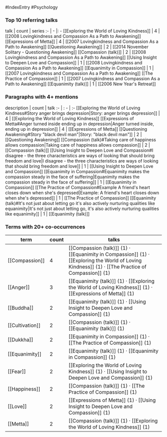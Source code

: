 #IndexEntry #Psychology

### Top 10 referring talks
talk | count | series
:- | - |: -
[[Exploring the World of Loving Kindness]] | 4 | [[2008 Lovingkindness and Compassion As a Path to Awakening]]
[[Expressions of Metta]] | 4 | [[2007 Lovingkindness and Compassion As a Path to Awakening]]
[[Questioning Awakening]] | 2 | [[2014 November Solitary - Questioning Awakening]]
[[Compassion (talk)]] | 2 | [[2008 Lovingkindness and Compassion As a Path to Awakening]]
[[Using Insight to Deepen Love and Compassion]] | 1 | [[2008 Lovingkindness and Compassion As a Path to Awakening]]
[[Equanimity in Compassion]] | 1 | [[2007 Lovingkindness and Compassion As a Path to Awakening]]
[[The Practice of Compassion]] | 1 | [[2007 Lovingkindness and Compassion As a Path to Awakening]]
[[Equanimity (talk)]] | 1 | [[2006 New Year's Retreat]]

### Paragraphs with 4+ mentions
description | count | talk
:- | : - | :-
[[Exploring the World of Loving Kindness#Story anger brings depression\|Story: anger brings depression]] | 4 | [[Exploring the World of Loving Kindness]]
[[Expressions of Metta#Anger turned inside ending up in depression\|Anger turned inside, ending up in depression]] | 4 | [[Expressions of Metta]]
[[Questioning Awakening#Story "black devil man"\|Story: "black devil man"]] | 2 | [[Questioning Awakening]]
[[Compassion (talk)#Taking care of happiness allows compassion\|Taking care of happiness allows compassion]] | 2 | [[Compassion (talk)]]
[[Using Insight to Deepen Love and Compassion#I disagree - the three characteristics are ways of looking that should bring freedom and love\|I disagree - the three characteristics are ways of looking that should bring freedom and love]] | 1 | [[Using Insight to Deepen Love and Compassion]]
[[Equanimity in Compassion#Equanimity makes the compassion steady in the face of suffering\|Equanimity makes the compassion steady in the face of suffering]] | 1 | [[Equanimity in Compassion]]
[[The Practice of Compassion#Example A friend's heart closes down when she's depressed\|Example: A friend's heart closes down when she's depressed]] | 1 | [[The Practice of Compassion]]
[[Equanimity (talk)#It's not just about letting go it's also actively nurturing qualities like equanimity\|It's not just about letting go, it's also actively nurturing qualities like equanimity]] | 1 | [[Equanimity (talk)]]

### Terms with 20+ co-occurrences
term | count | talks
-|-|-
[[Compassion]] | 4 | <span class="counts">[[Compassion (talk)]] (1) · [[Equanimity in Compassion]] (1) · [[Exploring the World of Loving Kindness]] (1) · [[The Practice of Compassion]] (1)</span> 
[[Anger]] | 3 | <span class="counts">[[Equanimity (talk)]] (1) · [[Exploring the World of Loving Kindness]] (1) · [[Expressions of Metta]] (1)</span> 
[[Buddha]] | 2 | <span class="counts">[[Equanimity (talk)]] (1) · [[Using Insight to Deepen Love and Compassion]] (1)</span> 
[[Cultivation]] | 2 | <span class="counts">[[Compassion (talk)]] (1) · [[Equanimity (talk)]] (1)</span> 
[[Dukkha]] | 2 | <span class="counts">[[Equanimity in Compassion]] (1) · [[The Practice of Compassion]] (1)</span> 
[[Equanimity]] | 2 | <span class="counts">[[Equanimity (talk)]] (1) · [[Equanimity in Compassion]] (1)</span> 
[[Fear]] | 2 | <span class="counts">[[Exploring the World of Loving Kindness]] (1) · [[Using Insight to Deepen Love and Compassion]] (1)</span> 
[[Happiness]] | 2 | <span class="counts">[[Compassion (talk)]] (1) · [[The Practice of Compassion]] (1)</span> 
[[Love]] | 2 | <span class="counts">[[Expressions of Metta]] (1) · [[Using Insight to Deepen Love and Compassion]] (1)</span> 
[[Metta]] | 2 | <span class="counts">[[Compassion (talk)]] (1) · [[Exploring the World of Loving Kindness]] (1)</span> 

